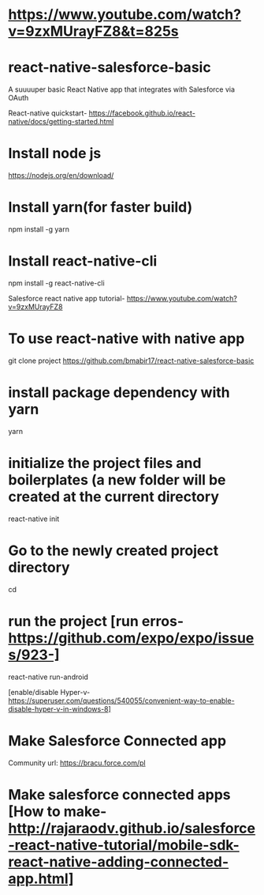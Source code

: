 # https://www.youtube.com/watch?v=9zxMUrayFZ8&t=825s 
# react-native-salesforce-basic
A suuuuper basic React Native app that integrates with Salesforce via OAuth

React-native quickstart- https://facebook.github.io/react-native/docs/getting-started.html

# Install node js
https://nodejs.org/en/download/

# Install yarn(for faster build)

npm install -g yarn

# Install react-native-cli

npm install -g react-native-cli

Salesforce react native app tutorial- https://www.youtube.com/watch?v=9zxMUrayFZ8

# To use react-native with native app

git clone project https://github.com/bmabir17/react-native-salesforce-basic 

# install package dependency with yarn
yarn

# initialize the project files and boilerplates (a new folder will be created at the current directory
react-native init <project-name>

# Go to the newly created project directory
cd <project-name>

# run the project  [run erros-https://github.com/expo/expo/issues/923-]
react-native run-android  

[enable/disable Hyper-v-https://superuser.com/questions/540055/convenient-way-to-enable-disable-hyper-v-in-windows-8]




# Make Salesforce Connected app
Community url: https://bracu.force.com/pl

# Make salesforce connected apps [How to make-http://rajaraodv.github.io/salesforce-react-native-tutorial/mobile-sdk-react-native-adding-connected-app.html]








